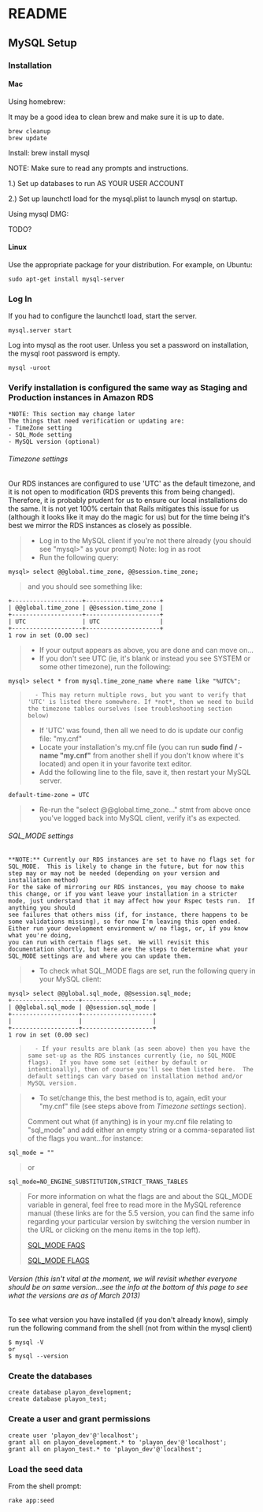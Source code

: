 # README

## MySQL Setup

### Installation

#### Mac

Using homebrew:

It may be a good idea to clean brew and make sure it is up to date.

    brew cleanup
    brew update

Install:
    brew install mysql

NOTE: Make sure to read any prompts and instructions.

1.) Set up databases to run AS YOUR USER ACCOUNT

2.) Set up launchctl load for the mysql.plist to launch mysql on startup.

Using mysql DMG:

 TODO?

#### Linux

Use the appropriate package for your distribution.
For example, on Ubuntu:

    sudo apt-get install mysql-server

### Log In
If you had to configure the launchctl load, start the server.

    mysql.server start

Log into mysql as the root user. Unless you set a password on
installation, the mysql root password is empty.

    mysql -uroot

### Verify installation is configured the same way as Staging and Production instances in Amazon RDS
	*NOTE: This section may change later
	The things that need verification or updating are:
	- TimeZone setting
	- SQL_Mode setting
	- MySQL version (optional)

###### *Timezone settings*
Our RDS instances are configured to use 'UTC' as the default timezone, and it is not open to modification (RDS prevents this from being changed).  Therefore, it
is probably prudent for us to ensure our local installations do the same.  It is not yet 100% certain that Rails mitigates this issue for us (although it looks like it may do the magic for us)
but for the time being it's best we mirror the RDS instances as closely as possible.

>	- Log in to the MySQL client if you're not there already (you should see "mysql>" as your prompt) Note: log in as root
>	- Run the following query:
	
	mysql> select @@global.time_zone, @@session.time_zone;
>	and you should see something like:

	+--------------------+---------------------+
	| @@global.time_zone | @@session.time_zone |
	+--------------------+---------------------+
	| UTC                | UTC                 |
	+--------------------+---------------------+
	1 row in set (0.00 sec)
>	- If your output appears as above, you are done and can move on...
>	- If you don't see UTC (ie, it's blank or instead you see SYSTEM or some other timezone), run the following:
	
	mysql> select * from mysql.time_zone_name where name like "%UTC%";

>		- This may return multiple rows, but you want to verify that 'UTC' is listed there somewhere. If *not*, then we need to build the timezone tables ourselves (see troubleshooting section below)
>	- If 'UTC' was found, then all we need to do is update our config file: "my.cnf"
>	- Locate your installation's my.cnf file (you can run __sudo find / -name "my.cnf"__ from another shell if you don't know where it's located) and open it in your favorite text editor.
>	- Add the following line to the file, save it, then restart your MySQL server.
	
	default-time-zone = UTC
>	- Re-run the "select @@global.time_zone..." stmt from above once you've logged back into MySQL client, verify it's as expected. 

###### *SQL_MODE settings*
	**NOTE:** Currently our RDS instances are set to have no flags set for SQL_MODE.  This is likely to change in the future, but for now this step may or may not be needed (depending on your version and installation method)
	For the sake of mirroring our RDS instances, you may choose to make this change, or if you want leave your installation in a stricter mode, just understand that it may affect how your Rspec tests run.  If anything you should
	see failures that others miss (if, for instance, there happens to be some validations missing), so for now I'm leaving this open ended.  Either run your development environment w/ no flags, or, if you know what you're doing,
	you can run with certain flags set.  We will revisit this documentation shortly, but here are the steps to determine what your SQL_MODE settings are and where you can update them.
	
>	- To check what SQL_MODE flags are set, run the following query in your MySQL client:

	mysql> select @@global.sql_mode, @@session.sql_mode;
	+-------------------+--------------------+
	| @@global.sql_mode | @@session.sql_mode |
	+-------------------+--------------------+
	|                   |                    |
	+-------------------+--------------------+
	1 row in set (0.00 sec)
	
>		- If your results are blank (as seen above) then you have the same set-up as the RDS instances currently (ie, no SQL_MODE flags).  If you have some set (either by default or intentionally), then of course you'll see them listed here.  The default settings can vary based on installation method and/or MySQL version.

>	- To set/change this, the best method is to, again, edit your "my.cnf" file (see steps above from *Timezone settings* section).
>
>	Comment out what (if anything) is in your my.cnf file relating to "sql_mode" and add either an empty string or a comma-separated list of the flags you want...for instance:

	sql_mode = ""

>	or

	sql_mode=NO_ENGINE_SUBSTITUTION,STRICT_TRANS_TABLES 

>	For more information on what the flags are and about the SQL_MODE variable in general, feel free to read more in the MySQL reference manual (these links are for the 5.5 version, you can find the same info regarding your particular version by switching the version number in the URL or clicking on the menu items in the top left).
>
>	[SQL_MODE FAQS](http://dev.mysql.com/doc/refman/5.5/en/faqs-sql-modes.html "FAQS")
>
>	[SQL_MODE FLAGS](http://dev.mysql.com/doc/refman/5.5/en/server-sql-mode.html "FLAGS")

###### *Version* (this isn't vital at the moment, we will revisit whether everyone should be on same version...see the info at the bottom of this page to see what the versions are as of March 2013)
To see what version you have installed (if you don't already know), simply run the following command from the shell (not from within the mysql client)

	$ mysql -V
	or
	$ mysql --version



### Create the databases

    create database playon_development;
    create database playon_test;

### Create a user and grant permissions

    create user 'playon_dev'@'localhost';
    grant all on playon_development.* to 'playon_dev'@'localhost';
    grant all on playon_test.* to 'playon_dev'@'localhost';

### Load the seed data

From the shell prompt:

    rake app:seed